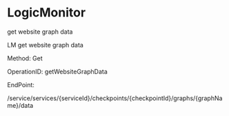 #     LogicMonitor


get website graph data

LM get website graph data

Method: Get

OperationID: getWebsiteGraphData

EndPoint:

/service/services/{serviceId}/checkpoints/{checkpointId}/graphs/{graphName}/data
